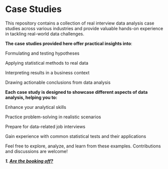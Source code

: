 # Case Studies

This repository contains a collection of real interview data analysis case studies across various industries and provide valuable hands-on experience in tackling real-world data challenges.

**The case studies provided here offer practical insights into**:

Formulating and testing hypotheses

Applying statistical methods to real data

Interpreting results in a business context

Drawing actionable conclusions from data analysis

**Each case study is designed to showcase different aspects of data analysis, helping you to:**

Enhance your analytical skills

Practice problem-solving in realistic scenarios

Prepare for data-related job interviews

Gain experience with common statistical tests and their applications


Feel free to explore, analyze, and learn from these examples. Contributions and discussions are welcome!

***1. [Are the booking off?](https://github.com/tomaraayushi/Case_Studies/blob/main/CASE_STUDY_Are_the_booking_off.ipynb)***
